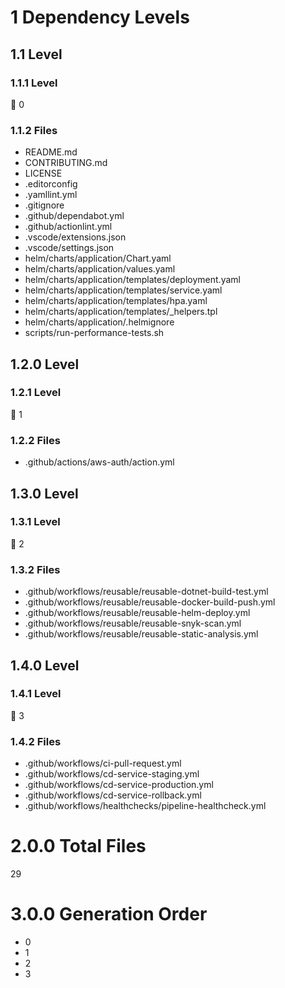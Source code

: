 # 1 Dependency Levels

## 1.1 Level

### 1.1.1 Level

🔹 0

### 1.1.2 Files

- README.md
- CONTRIBUTING.md
- LICENSE
- .editorconfig
- .yamllint.yml
- .gitignore
- .github/dependabot.yml
- .github/actionlint.yml
- .vscode/extensions.json
- .vscode/settings.json
- helm/charts/application/Chart.yaml
- helm/charts/application/values.yaml
- helm/charts/application/templates/deployment.yaml
- helm/charts/application/templates/service.yaml
- helm/charts/application/templates/hpa.yaml
- helm/charts/application/templates/_helpers.tpl
- helm/charts/application/.helmignore
- scripts/run-performance-tests.sh

## 1.2.0 Level

### 1.2.1 Level

🔹 1

### 1.2.2 Files

- .github/actions/aws-auth/action.yml

## 1.3.0 Level

### 1.3.1 Level

🔹 2

### 1.3.2 Files

- .github/workflows/reusable/reusable-dotnet-build-test.yml
- .github/workflows/reusable/reusable-docker-build-push.yml
- .github/workflows/reusable/reusable-helm-deploy.yml
- .github/workflows/reusable/reusable-snyk-scan.yml
- .github/workflows/reusable/reusable-static-analysis.yml

## 1.4.0 Level

### 1.4.1 Level

🔹 3

### 1.4.2 Files

- .github/workflows/ci-pull-request.yml
- .github/workflows/cd-service-staging.yml
- .github/workflows/cd-service-production.yml
- .github/workflows/cd-service-rollback.yml
- .github/workflows/healthchecks/pipeline-healthcheck.yml

# 2.0.0 Total Files

29

# 3.0.0 Generation Order

- 0
- 1
- 2
- 3

